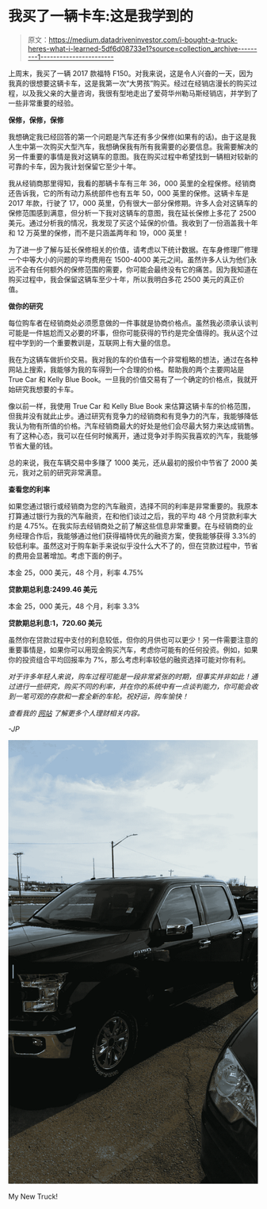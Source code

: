 # 我买了一辆卡车:这是我学到的

> 原文：<https://medium.datadriveninvestor.com/i-bought-a-truck-heres-what-i-learned-5df6d08733e1?source=collection_archive---------1----------------------->

上周末，我买了一辆 2017 款福特 F150。对我来说，这是令人兴奋的一天，因为我真的很想要这辆卡车，这是我第一次“大男孩”购买。经过在经销店漫长的购买过程，以及我父亲的大量咨询，我很有型地走出了爱荷华州勒马斯经销店，并学到了一些非常重要的经验。

**保修，保修，保修**

我想确定我已经回答的第一个问题是汽车还有多少保修(如果有的话)。由于这是我人生中第一次购买大型汽车，我想确保我有所有我需要的必要信息。我需要解决的另一件重要的事情是我对这辆车的意图。我在购买过程中希望找到一辆相对较新的可靠的卡车，因为我计划保留它至少十年。

我从经销商那里得知，我看的那辆卡车有三年 36，000 英里的全程保修。经销商还告诉我，它的所有动力系统部件也有五年 50，000 英里的保修。这辆卡车是 2017 年款，行驶了 17，000 英里，仍有很大一部分保修期。许多人会对这辆车的保修范围感到满意，但分析一下我对这辆车的意图，我在延长保修上多花了 2500 美元。通过分析我的情况，我发现了买这个延保的价值。我收到了一份涵盖我十年和 12 万英里的保修，而不是只涵盖两年和 19，000 英里！

为了进一步了解与延长保修相关的价值，请考虑以下统计数据。在车身修理厂修理一个中等大小的问题的平均费用在 1500-4000 美元之间。虽然许多人认为他们永远不会有任何额外的保修范围的需要，你可能会最终没有它的痛苦。因为我知道在购买过程中，我会保留这辆车至少十年，所以我明白多花 2500 美元的真正价值。

**做你的研究**

每位购车者在经销商处必须愿意做的一件事就是协商价格点。虽然我必须承认谈判可能是一件尴尬而又必要的坏事，但你可能获得的节约是完全值得的。我从这个过程中学到的一个重要教训是，互联网上有大量的信息。

我在为这辆车做折价交易。我对我的车的价值有一个非常粗略的想法，通过在各种网站上搜索，我能够为我的车得到一个合理的价格。帮助我的两个主要网站是 True Car 和 Kelly Blue Book。一旦我的价值交易有了一个确定的价格点，我就开始研究我想要的卡车。

像以前一样，我使用 True Car 和 Kelly Blue Book 来估算这辆卡车的价格范围，但我并没有就此止步。通过研究有竞争力的经销商和有竞争力的汽车，我能够降低我认为物有所值的价格。汽车经销商最大的好处是他们会尽最大努力来达成销售。有了这种心态，我可以在任何时候离开，通过竞争对手购买我喜欢的汽车，我能够节省大量的钱。

总的来说，我在车辆交易中多赚了 1000 美元，还从最初的报价中节省了 2000 美元，我对之前的研究非常满意。

**查看您的利率**

如果您通过银行或经销商为您的汽车融资，选择不同的利率是非常重要的。我原本打算通过银行为我的汽车融资，在和他们谈过之后，我的平均 48 个月贷款利率大约是 4.75%。在我实际去经销商处之前了解这些信息非常重要。在与经销商的业务经理合作后，我能够通过他们获得福特优先的融资方案，使我能够获得 3.3%的较低利率。虽然这对于购车新手来说似乎没什么大不了的，但在贷款过程中，节省的费用会显著增加。考虑下面的例子。

本金 25，000 美元，48 个月，利率 4.75%

**贷款期总利息:2499.46 美元**

本金 25，000 美元，48 个月，利率 3.3%

**贷款期总利息:1，720.60 美元**

虽然你在贷款过程中支付的利息较低，但你的月供也可以更少！另一件需要注意的重要事情是，如果你可以用现金购买汽车，考虑你可能有的任何投资。例如，如果你的投资组合平均回报率为 7%，那么考虑利率较低的融资选择可能对你有利。

*对于许多年轻人来说，购车过程可能是一段非常紧张的时期，但事实并非如此！通过进行一些研究，购买不同的利率，并在你的系统中有一点谈判能力，你可能会收到一笔可观的存款和一套全新的车轮。祝好运，购车愉快！*

*查看我的* [*网站*](http://21stfinance.com) *了解更多个人理财相关内容。*

*-JP*

![](img/2a416f96f0cbb13489d09ed038e91ddb.png)

My New Truck!